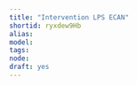 ```yaml
---
title: "Intervention LPS ECAN"
shortid: ryxdew9Hb
alias: 
model: 
tags: 
node: 
draft: yes
--- 
```

 